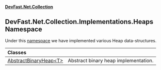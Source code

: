 #### [DevFast.Net.Collection](index.md 'index')

## DevFast.Net.Collection.Implementations.Heaps Namespace

Under this [namespace](https://docs.microsoft.com/en-us/dotnet/csharp/language-reference/keywords/namespace 'https://docs.microsoft.com/en-us/dotnet/csharp/language-reference/keywords/namespace') we have implemented various Heap data-structures.

| Classes | |
| :--- | :--- |
| [AbstractBinaryHeap&lt;T&gt;](DevFast.Net.Collection.Implementations.Heaps.AbstractBinaryHeap_T_.md 'DevFast.Net.Collection.Implementations.Heaps.AbstractBinaryHeap<T>') | Abstract binary heap implementation. |
